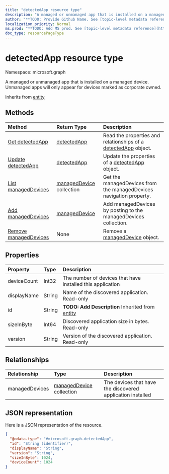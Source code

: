 ```yaml
---
title: "detectedApp resource type"
description: "A managed or unmanaged app that is installed on a managed device. Unmanaged apps will only appear for devices marked as corporate owned."
author: "**TODO: Provide Github Name. See [topic-level metadata reference](https://msgo.azurewebsites.net/add/document/guidelines/metadata.html#topic-level-metadata)**"
localization_priority: Normal
ms.prod: "**TODO: Add MS prod. See [topic-level metadata reference](https://msgo.azurewebsites.net/add/document/guidelines/metadata.html#topic-level-metadata)**"
doc_type: resourcePageType
---
```


# detectedApp resource type


Namespace: microsoft.graph

A managed or unmanaged app that is installed on a managed device. Unmanaged apps will only appear for devices marked as corporate owned.


Inherits from [entity](../resources/entity.md)

## Methods
|Method|Return Type|Description|
|:---|:---|:---|
|[Get detectedApp](../api/detectedapp-get.md)|[detectedApp](../resources/detectedapp.md)|Read the properties and relationships of a [detectedApp](../resources/detectedapp.md) object.|
|[Update detectedApp](../api/detectedapp-update.md)|[detectedApp](../resources/detectedapp.md)|Update the properties of a [detectedApp](../resources/detectedapp.md) object.|
|[List managedDevices](../api/detectedapp-list-manageddevices.md)|[managedDevice](../resources/manageddevice.md) collection|Get the managedDevices from the managedDevices navigation property.|
|[Add managedDevices](../api/detectedapp-post-manageddevices.md)|[managedDevice](../resources/manageddevice.md)|Add managedDevices by posting to the managedDevices collection.|
|[Remove managedDevices](../api/detectedapp-delete-manageddevices.md)|None|Remove a [managedDevice](../resources/manageddevice.md) object.|

## Properties
|Property|Type|Description|
|:---|:---|:---|
|deviceCount|Int32|The number of devices that have installed this application|
|displayName|String|Name of the discovered application. Read-only|
|id|String|**TODO: Add Description** Inherited from [entity](../resources/entity.md)|
|sizeInByte|Int64|Discovered application size in bytes. Read-only|
|version|String|Version of the discovered application. Read-only|

## Relationships
|Relationship|Type|Description|
|:---|:---|:---|
|managedDevices|[managedDevice](../resources/manageddevice.md) collection|The devices that have the discovered application installed|

## JSON representation
Here is a JSON representation of the resource.
<!-- {
  "blockType": "resource",
  "keyProperty": "id",
  "@odata.type": "microsoft.graph.detectedApp",
  "baseType": "microsoft.graph.entity",
  "openType": false
}
-->
``` json
{
  "@odata.type": "#microsoft.graph.detectedApp",
  "id": "String (identifier)",
  "displayName": "String",
  "version": "String",
  "sizeInByte": 1024,
  "deviceCount": 1024
}
```

